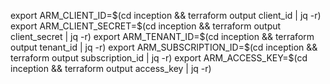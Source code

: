 export ARM_CLIENT_ID=$(cd inception && terraform output client_id | jq -r)
export ARM_CLIENT_SECRET=$(cd inception && terraform output client_secret | jq -r)
export ARM_TENANT_ID=$(cd inception && terraform output tenant_id | jq -r)
export ARM_SUBSCRIPTION_ID=$(cd inception && terraform output subscription_id | jq -r)
export ARM_ACCESS_KEY=$(cd inception && terraform output access_key | jq -r)
